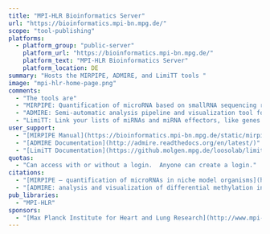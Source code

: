 ```yaml
---
title: "MPI-HLR Bioinformatics Server"
url: "https://bioinformatics.mpi-bn.mpg.de/"
scope: "tool-publishing"
platforms:
  - platform_group: "public-server"
    platform_url: "https://bioinformatics.mpi-bn.mpg.de/"
    platform_text: "MPI-HLR Bioinformatics Server"
    platform_location: DE
summary: "Hosts the MIRPIPE, ADMIRE, and LimiTT tools "
image: "mpi-hlr-home-page.png"
comments:
  - "The tools are"
  - "MIRPIPE: Quantification of microRNA based on smallRNA sequencing reads"
  - "ADMIRE: Semi-automatic analysis pipeline and visualization tool for Illumina HumanMethylation450K BeadChip arrays."
  - "LimiTT: Link your lists of miRNAs and miRNA effectors, like genes or proteins mapped onto UniProt Accessions, to validated miRNA target interactions (MTIs) coming from four databases specialized in experimentally verified MTIs."
user_support:
  - "[MIRPIPE Manual](https://bioinformatics.mpi-bn.mpg.de/static/mirpipe_manual.pdf)"
  - "[ADMIRE Documentation](http://admire.readthedocs.org/en/latest/)"
  - "[LimiTT Documentation](https://github.molgen.mpg.de/loosolab/limitt/blob/master/HELP.md)"
quotas:
  - "Can access with or without a login.  Anyone can create a login."
citations:
  - "[MIRPIPE – quantification of microRNAs in niche model organisms](http://bit.ly/1t4oQvo), C. Kuenne, J. Preussner, M. Herzog, T. Braun, M. Looso, *Bioinformatics* (26 August 2014), btu573, doi:10.1093/bioinformatics/btu573"
  - "[ADMIRE: analysis and visualization of differential methylation in genomic regions using the Infinium HumanMethylation450 Assay](http://www.epigeneticsandchromatin.com/content/8/1/51), Jens Preussner, Julia Bayer, Carsten Kuenne and Mario Looso, *Epigenetics & Chromatin* 2015, 8:51  doi:10.1186/s13072-015-0045-1"
pub_libraries:
  - "MPI-HLR"
sponsors:
  - "[Max Planck Institute for Heart and Lung Research](http://www.mpi-hlr.de/)"
---
```

